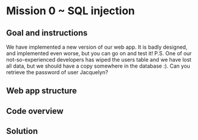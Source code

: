 # Mission 0 ~ SQL injection
## Goal and instructions
We have implemented a new version of our web app. It is badly designed, and implemented even worse, but you can go on and test it! P.S. One of our not-so-experienced developers has wiped the users table and we have lost all data, but we should have a copy somewhere in the database :). Can you retrieve the password of user Jacquelyn?
## Web app structure
## Code overview
## Solution